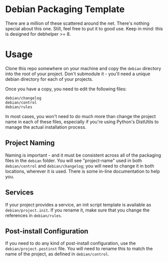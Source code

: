 Debian Packaging Template
=========================

There are a million of these scattered around the net. There's nothing
special about this one. Still, feel free to put it to good use. Keep
in mind: this is designed for debhelper >= 8.

Usage
=====

Clone this repo somewhere on your machine and copy the `debian` directory
into the root of your project. Don't submodule it - you'll need a unique
debian directory for each of your projects.

Once you have a copy, you need to edit the following files:

    debian/changelog
    debian/control
    debian/rules

In most cases, you won't need to do much more than change the project name
in each of these files, especially if you're using Python's DistUtils to
manage the actual installation process.

Project Naming
--------------

Naming is important - and it must be consistent across all of the
packaging files in the `debian` folder. You will see "project-name" used
in both `debian/control` and `debian/changelog`; you will need to change
it in both locations, wherever it is used. There is some in-line
documentation to help you.

Services
--------

If your project provides a service, an init script template is available
as `debian/project.init`. If you rename it, make sure that you change the
references in `debian/rules`.

Post-install Configuration
--------------------------

If you need to do any kind of post-install configuration, use the
`debian/project.postinst` file. You will need to rename this to match the
name of the project, as defined in `debian/control`.